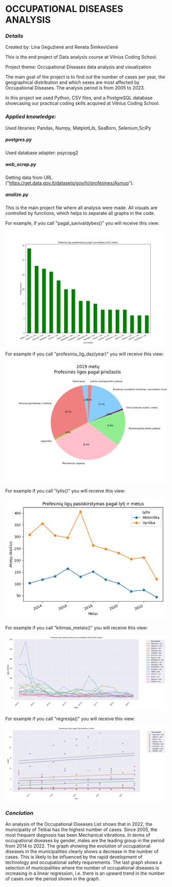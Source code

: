 
# **OCCUPATIONAL** DISEASES ANALYSIS

### _Details_

Created by: Lina Gegužienė and Renata Šimkevičienė

This is the end project of Data analysis course at Vilnius Coding School.

Project theme:  Occupational Diseases data analysis and visualization

The main goal of the project is to find out the number of cases per year, the geographical distribution and which sexes are most affected by Occupational Diseases. The analysis period is from 2005 to 2023.

In this project we used Python, CSV files, and a PostgreSQL database showcasing our practical coding skills acquired at Vilnius Coding School.
  

### _Applied knowledge:_

Used libraries: Pandas, Numpy, MatplotLib, SeaBorn, Selenium,SciPy

##### _postgres_.py

Used database adapter: psycopg2

##### _web_scrap_.py

Getting data from URL ("https://get.data.gov.lt/datasets/gov/hi/profesines/Asmuo").

##### analize.py

This is the main project file where all analysis were made. All visuals are controlled by functions, which helps to separate all graphs in the code.

For example, if you call "pagal_savivaldybes()" you will receive this view:

![pagal_savivaldybes_2022.png](Pictures%2Fpagal_savivaldybes_2022.png)

For example if you call "profesiniu_lig_daz(year)" you will receive this view:

![profesines_lig_pagal_priez.png](Pictures%2Fprofesines_lig_pagal_priez.png)

For example if you call "lytis()" you will receive this view:

![lytis_linijinis.png](Pictures%2Flytis_linijinis.png)

For example if you call "kitimas_metais()" you will receive this view:

![pokytis.png](Pictures%2Fpokytis.png)

For example if you call "regresija()" you will receive this view:

![ regresija.png](Pictures%2F%20regresija.png)

### _Conclution_

An analysis of the Occupational Diseases List shows that in 2022, the municipality of Telšiai has the highest number of cases. Since 2005, the most frequent diagnosis has been Mechanical vibrations. In terms of occupational diseases by gender, males are the leading group in the period from 2014 to 2022. The graph showing the evolution of occupational diseases in the municipalities clearly shows a decrease in the number of cases. This is likely to be influenced by the rapid development of technology and occupational safety requirements. The last graph shows a selection of municipalities where the number of occupational diseases is increasing in a linear regression, i.e. there is an upward trend in the number of cases over the period shown in the graph.


